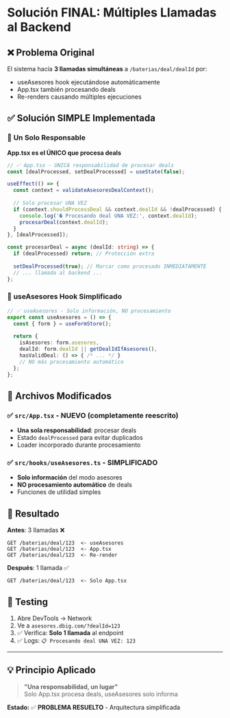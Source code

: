 # Solución FINAL: Múltiples Llamadas al Backend

## ❌ Problema Original
El sistema hacía **3 llamadas simultáneas** a `/baterias/deal/dealId` por:
- useAsesores hook ejecutándose automáticamente
- App.tsx también procesando deals  
- Re-renders causando múltiples ejecuciones

## ✅ Solución SIMPLE Implementada

### 🎯 **Un Solo Responsable**
**App.tsx es el ÚNICO que procesa deals**

```typescript
// ✅ App.tsx - ÚNICA responsabilidad de procesar deals
const [dealProcessed, setDealProcessed] = useState(false);

useEffect(() => {
  const context = validateAsesoresDealContext();
  
  // Solo procesar UNA VEZ
  if (context.shouldProcessDeal && context.dealId && !dealProcessed) {
    console.log('� Procesando deal UNA VEZ:', context.dealId);
    procesarDeal(context.dealId);
  }
}, [dealProcessed]);

const procesarDeal = async (dealId: string) => {
  if (dealProcessed) return; // Protección extra
  
  setDealProcessed(true); // Marcar como procesado INMEDIATAMENTE
  // ... llamada al backend ...
};
```

### 🧹 **useAsesores Hook Simplificado**
```typescript
// ✅ useAsesores - Solo información, NO procesamiento
export const useAsesores = () => {
  const { form } = useFormStore();
  
  return {
    isAsesores: form.asesores,
    dealId: form.dealId || getDealIdIfAsesores(),
    hasValidDeal: () => { /* ... */ }
    // NO más procesamiento automático
  };
};
```

## 📁 Archivos Modificados

### ✅ `src/App.tsx` - NUEVO (completamente reescrito)
- **Una sola responsabilidad**: procesar deals
- Estado `dealProcessed` para evitar duplicados
- Loader incorporado durante procesamiento

### ✅ `src/hooks/useAsesores.ts` - SIMPLIFICADO
- **Solo información** del modo asesores
- **NO procesamiento automático** de deals
- Funciones de utilidad simples

## 🚀 Resultado

**Antes**: 3 llamadas ❌
```
GET /baterias/deal/123  <- useAsesores
GET /baterias/deal/123  <- App.tsx  
GET /baterias/deal/123  <- Re-render
```

**Después**: 1 llamada ✅
```
GET /baterias/deal/123  <- Solo App.tsx
```

## 🧪 Testing

1. Abre DevTools → Network
2. Ve a `asesores.dbig.com/?dealId=123`
3. ✅ Verifica: **Solo 1 llamada** al endpoint
4. ✅ Logs: `📋 Procesando deal UNA VEZ: 123`

---

## 💡 Principio Aplicado

> **"Una responsabilidad, un lugar"**  
> Solo App.tsx procesa deals, useAsesores solo informa

**Estado:** ✅ **PROBLEMA RESUELTO** - Arquitectura simplificada